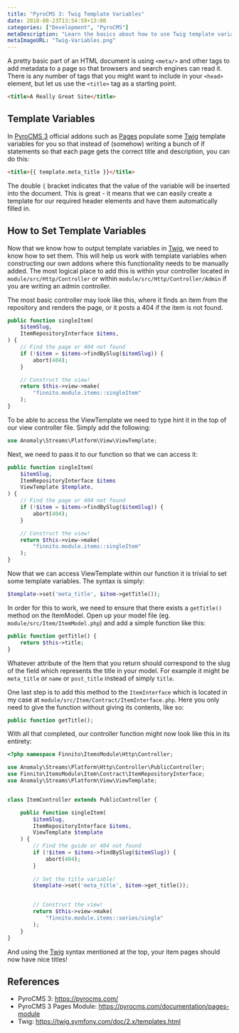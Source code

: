 ```yaml
---
title: "PyroCMS 3: Twig Template Variables"
date: 2018-08-23T13:54:59+13:00
categories: ["Development", "PyroCMS"]
metaDescription: "Learn the basics about how to use Twig template variables with PyroCMS 3 and supercharge your theme-creation powers!"
metaImageURL: "Twig-Variables.png"
---
```


A pretty basic part of an HTML document is using `<meta/>` and other tags to add metadata to a page so that browsers and search engines can read it. There is any number of tags that you might want to include in your `<head>` element, but let us use the `<title>` tag as a starting point.

```html
<title>A Really Great Site</title>
```

## Template Variables
In [PyroCMS 3][pyro-3] official addons such as [Pages][pages] populate some [Twig][twig] template variables for you so that instead of (somehow) writing a bunch of if statements so that each page gets the correct title and description, you can do this:

```html
<title>{{ template.meta_title }}</title>
```

The double `{` bracket indicates that the value of the variable will be inserted into the document. This is great - it means that we can easily create a template for our required header elements and have them automatically filled in.

## How to Set Template Variables
Now that we know how to output template variables in [Twig][twig], we need to know how to set them. This will help us work with template variables when constructing our own addons where this functionality needs to be manually added. The most logical place to add this is within your controller located in `module/src/Http/Controller` or within `module/src/Http/Controller/Admin` if you are writing an admin controller.

The most basic controller may look like this, where it finds an item from the repository and renders the page, or it posts a 404 if the item is not found.

```php
public function singleItem(
    $itemSlug,
    ItemRepositoryInterface $items,
) {
    // Find the page or 404 not found
    if (!$item = $items->findBySlug($itemSlug)) {
        abort(404);
    }

    // Construct the view!
    return $this->view->make(
        "finnito.module.items::singleItem"
    );
}
```

To be able to access the ViewTemplate we need to type hint it in the top of our view controller file. Simply add the following:

```php
use Anomaly\Streams\Platform\View\ViewTemplate;
```

Next, we need to pass it to our function so that we can access it:

```php
public function singleItem(
    $itemSlug,
    ItemRepositoryInterface $items
    ViewTemplate $template,
) {
    // Find the page or 404 not found
    if (!$item = $items->findBySlug($itemSlug)) {
        abort(404);
    }

    // Construct the view!
    return $this->view->make(
        "finnito.module.items::singleItem"
    );
}
```

Now that we can access ViewTemplate within our function it is trivial to set some template variables. The syntax is simply:

```php
$template->set('meta_title', $item->getTitle());
```

In order for this to work, we need to ensure that there exists a `getTitle()` method on the ItemModel. Open up your model file (eg. `module/src/Item/ItemModel.php`) and add a simple function like this:

```php
public function getTitle() {
    return $this->title;
}
```
Whatever attribute of the Item that you return should correspond to the slug of the field which represents the title in your model. For example it might be `meta_title` or `name` or `post_title` instead of simply `title`. 

One last step is to add this method to the `ItemInterface` which is located in my case at `module/src/Item/Contract/ItemInterface.php`. Here you only need to give the function without giving its contents, like so:

```php
public function getTitle();
```

With all that completed, our controller function might now look like this in its entirety:

```php
<?php namespace Finnito\ItemsModule\Http\Controller;

use Anomaly\Streams\Platform\Http\Controller\PublicController;
use Finnito\ItemsModule\Item\Contract\ItemRepositoryInterface;
use Anomaly\Streams\Platform\View\ViewTemplate;


class ItemController extends PublicController {

    public function singleItem(
        $itemSlug,
        ItemRepositoryInterface $items,
        ViewTemplate $template
    ) {
        // Find the guide or 404 not found
        if (!$item = $items->findBySlug($itemSlug)) {
            abort(404);
        }
        
        // Set the title variable!
        $template->set('meta_title', $item->get_title());


        // Construct the view!
        return $this->view->make(
            "finnito.module.items::series/single"
        );
    }
}
```

And using the [Twig][twig] syntax mentioned at the top, your item pages should now have nice titles!

## References
- PyroCMS 3: https://pyrocms.com/
- PyroCMS 3 Pages Module: https://pyrocms.com/documentation/pages-module
- Twig: https://twig.symfony.com/doc/2.x/templates.html

[pyro-3]: https://pyrocms.com/
[pages]: https://pyrocms.com/documentation/pages-module
[twig]: https://twig.symfony.com/doc/2.x/templates.html
